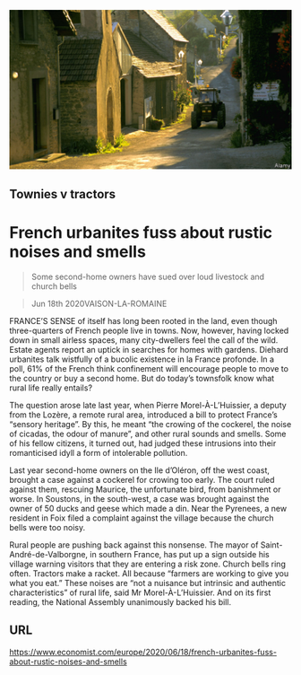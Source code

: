 ![](./images/20200620_EUP501.jpg)

## Townies v tractors

# French urbanites fuss about rustic noises and smells

> Some second-home owners have sued over loud livestock and church bells

> Jun 18th 2020VAISON-LA-ROMAINE

FRANCE’S SENSE of itself has long been rooted in the land, even though three-quarters of French people live in towns. Now, however, having locked down in small airless spaces, many city-dwellers feel the call of the wild. Estate agents report an uptick in searches for homes with gardens. Diehard urbanites talk wistfully of a bucolic existence in la France profonde. In a poll, 61% of the French think confinement will encourage people to move to the country or buy a second home. But do today’s townsfolk know what rural life really entails?

The question arose late last year, when Pierre Morel-À-L’Huissier, a deputy from the Lozère, a remote rural area, introduced a bill to protect France’s “sensory heritage”. By this, he meant “the crowing of the cockerel, the noise of cicadas, the odour of manure”, and other rural sounds and smells. Some of his fellow citizens, it turned out, had judged these intrusions into their romanticised idyll a form of intolerable pollution.

Last year second-home owners on the Ile d’Oléron, off the west coast, brought a case against a cockerel for crowing too early. The court ruled against them, rescuing Maurice, the unfortunate bird, from banishment or worse. In Soustons, in the south-west, a case was brought against the owner of 50 ducks and geese which made a din. Near the Pyrenees, a new resident in Foix filed a complaint against the village because the church bells were too noisy.

Rural people are pushing back against this nonsense. The mayor of Saint-André-de-Valborgne, in southern France, has put up a sign outside his village warning visitors that they are entering a risk zone. Church bells ring often. Tractors make a racket. All because “farmers are working to give you what you eat.” These noises are “not a nuisance but intrinsic and authentic characteristics” of rural life, said Mr Morel-À-L’Huissier. And on its first reading, the National Assembly unanimously backed his bill.

## URL

https://www.economist.com/europe/2020/06/18/french-urbanites-fuss-about-rustic-noises-and-smells
